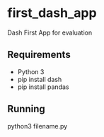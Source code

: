 # first_dash_app
Dash First App for evaluation

## Requirements
- Python 3
- pip install dash
- pip install pandas

## Running
python3 filename.py


